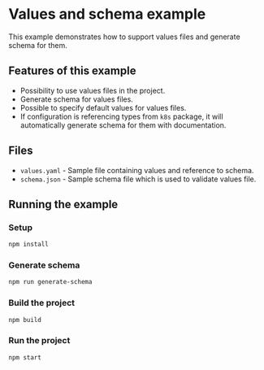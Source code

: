 # Values and schema example

This example demonstrates how to support values files and generate schema for them.

## Features of this example

* Possibility to use values files in the project.
* Generate schema for values files.
* Possible to specify default values for values files.
* If configuration is referencing types from `k8s` package, it will automatically generate schema for them with documentation.

## Files

* `values.yaml` - Sample file containing values and reference to schema.
* `schema.json` - Sample schema file which is used to validate values file.

## Running the example

### Setup

```bash
npm install
```

### Generate schema

```bash
npm run generate-schema
```

### Build the project

```bash
npm build
```

### Run the project

```bash
npm start
```
